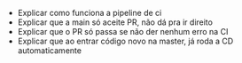 - Explicar como funciona a pipeline de ci
- Explicar que a main só aceite PR, não dá pra ir direito
- Explicar que o PR só passa se não der nenhum erro na CI
- Explicar que ao entrar código novo na master, já roda a CD automaticamente
